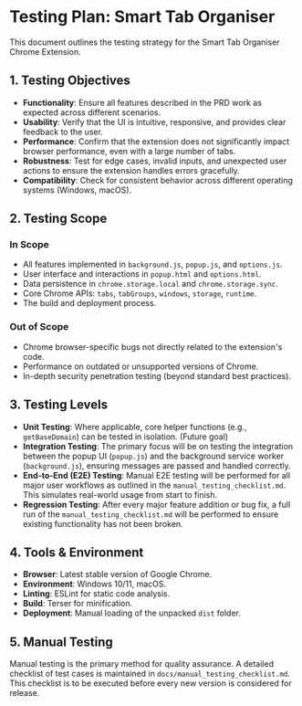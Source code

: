 # Testing Plan: Smart Tab Organiser

This document outlines the testing strategy for the Smart Tab Organiser Chrome Extension.

## 1. Testing Objectives

- **Functionality**: Ensure all features described in the PRD work as expected across different scenarios.
- **Usability**: Verify that the UI is intuitive, responsive, and provides clear feedback to the user.
- **Performance**: Confirm that the extension does not significantly impact browser performance, even with a large number of tabs.
- **Robustness**: Test for edge cases, invalid inputs, and unexpected user actions to ensure the extension handles errors gracefully.
- **Compatibility**: Check for consistent behavior across different operating systems (Windows, macOS).

## 2. Testing Scope

### In Scope

- All features implemented in `background.js`, `popup.js`, and `options.js`.
- User interface and interactions in `popup.html` and `options.html`.
- Data persistence in `chrome.storage.local` and `chrome.storage.sync`.
- Core Chrome APIs: `tabs`, `tabGroups`, `windows`, `storage`, `runtime`.
- The build and deployment process.

### Out of Scope

- Chrome browser-specific bugs not directly related to the extension's code.
- Performance on outdated or unsupported versions of Chrome.
- In-depth security penetration testing (beyond standard best practices).

## 3. Testing Levels

- **Unit Testing**: Where applicable, core helper functions (e.g., `getBaseDomain`) can be tested in isolation. (Future goal)
- **Integration Testing**: The primary focus will be on testing the integration between the popup UI (`popup.js`) and the background service worker (`background.js`), ensuring messages are passed and handled correctly.
- **End-to-End (E2E) Testing**: Manual E2E testing will be performed for all major user workflows as outlined in the `manual_testing_checklist.md`. This simulates real-world usage from start to finish.
- **Regression Testing**: After every major feature addition or bug fix, a full run of the `manual_testing_checklist.md` will be performed to ensure existing functionality has not been broken.

## 4. Tools & Environment

- **Browser**: Latest stable version of Google Chrome.
- **Environment**: Windows 10/11, macOS.
- **Linting**: ESLint for static code analysis.
- **Build**: Terser for minification.
- **Deployment**: Manual loading of the unpacked `dist` folder.

## 5. Manual Testing

Manual testing is the primary method for quality assurance. A detailed checklist of test cases is maintained in `docs/manual_testing_checklist.md`. This checklist is to be executed before every new version is considered for release.
